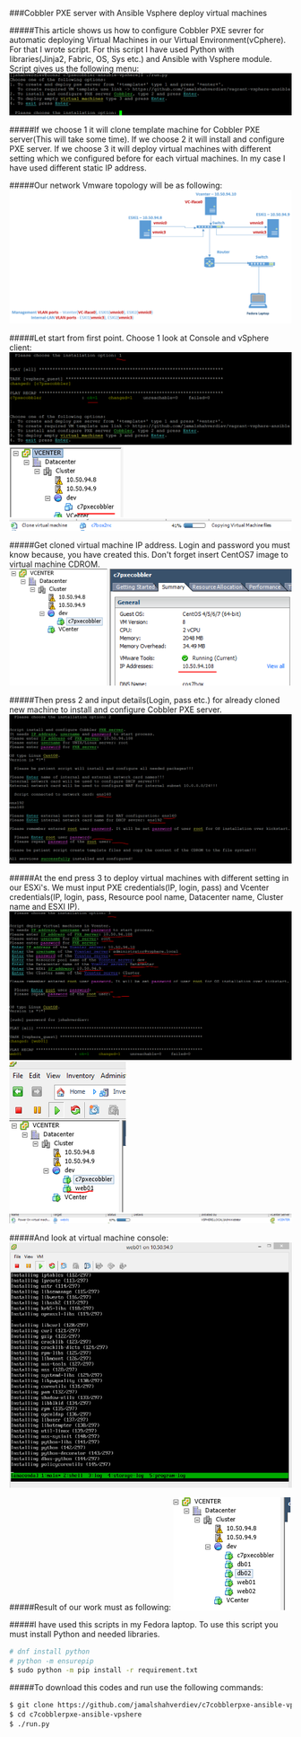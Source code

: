 ###Cobbler PXE server with Ansible Vsphere deploy virtual machines

#####This article shows us how to configure Cobbler PXE sevrer for automatic deploying Virtual Machines in our Virtual Environment(vCphere). For that I wrote script. For this script I have used Python with libraries(Jinja2, Fabric, OS, Sys etc.) and Ansible with Vsphere module. Script gives us the following menu:
![run script](images/run.png)

#####If we choose 1 it will clone template machine for Cobbler PXE server(This will take some time). If we choose 2 it will install and configure PXE server. If we choose 3 it will deploy virtual machines with different setting which we configured before for each virtual machines. In my case I have used different static IP address. 

#####Our network Vmware topology will be as following:
![Vcenter topology](images/topology.png)

#####Let start from first point. Choose 1 look at Console and vSphere client:
![Option-1](images/option-1.png)
![Option-1-result1](images/option-1-result1.png)
![Option-1-result2](images/option-1-result2.png)

#####Get cloned virtual machine IP address. Login and password you must know because, you have created this. Don't forget insert CentOS7 image to virtual machine CDROM.
![PXEserverIP](images/pxecobblerIP.png)

#####Then press 2 and input details(Login, pass etc.) for already cloned new machine to install and configure Cobbler PXE server.
![Option-2](images/opntion-2.png)

#####At the end press 3 to deploy virtual machines with different setting in our ESXi's. We must input PXE credentials(IP, login, pass) and Vcenter credentials(IP, login, pass, Resource pool name, Datacenter name, Cluster name and ESXI IP).
![Option-3](images/option-3.png)
![Option-3-result1](images/option-3-result1.png)
![Option-3-result2](images/option3-result2.png)

#####And look at virtual machine console:
![Option-3-result3](images/option3-result3.png)

#####Result of our work must as following:
![End result](images/result-of-the-work.png)

#####I have used this scripts in my Fedora laptop. To use this script you must install Python and needed libraries. 
```sh
# dnf install python
# python -m ensurepip
$ sudo python -m pip install -r requirement.txt
```

#####To download this codes and run use the following commands:
```sh
$ git clone https://github.com/jamalshahverdiev/c7cobblerpxe-ansible-vpshere.git
$ cd c7cobblerpxe-ansible-vpshere
$ ./run.py
```

